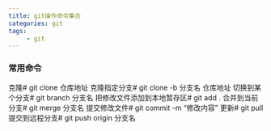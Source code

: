 ```yaml
---
title: git操作命令集合
categories: git
tags:
     - git
---
```

### 常用命令

克隆#  git clone 仓库地址
克隆指定分支#   git clone -b 分支名 仓库地址
切换到某个分支#  git branch 分支名
把修改文件添加到本地暂存区#  git add .
合并到当前分支#  git merge 分支名
提交修改文件#  git commit -m “修改内容”
更新#  git pull
提交到远程分支#  git push origin 分支名

<!-- more -->
